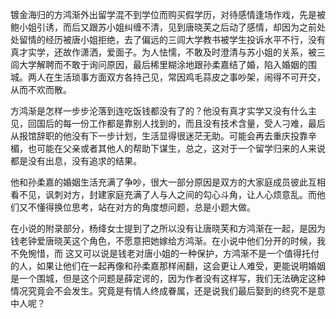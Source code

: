 镀金海归的方鸿渐外出留学混不到学位而购买假学历，对待感情逢场作戏，先是被鲍小姐引诱，而后又跟苏小姐纠缠不清，见到唐晓芙之后动了感情，却因为之前处处留情的经历被唐小姐拒绝，去了偏远的三闾大学教书被学生投诉水平不行，没有真才实学，还故作潇洒，爱面子。为人怯懦，不敢及时澄清与苏小姐的关系，被三闾大学解聘而不敢于询问原因，最后稀里糊涂地跟孙柔嘉结了婚，陷入婚姻的围城。两人在生活琐事方面双方各持己见，常因鸡毛蒜皮之事吵架，闹得不可开交，从而不欢而散。 

方鸿渐是怎样一步步沦落到连吃饭钱都没有了的？他没有真才实学又没有什么主见，回国后的每一份工作都是靠别人找到的，而且没有技术含量，受人刁难，最后从报馆辞职的他没有下一步计划，生活显得很迷茫无助。可能会再去重庆投靠辛楣，也可能在父亲或者其他人的帮助下谋生，总之，这对于一个留学归来的人来说都是没有出息，没有追求的结果。 

他和孙柔嘉的婚姻生活充满了争吵，很大一部分原因是双方的大家庭成员彼此互相看不见，讽刺对方，封建家庭充满了人与人之间的勾心斗角，让人心烦意乱。而他们又不懂得换位思考，站在对方的角度想问题，总是小题大做。 

在小说的附录部分，杨绛女士提到了之所以没有让唐晓芙和方鸿渐在一起，是因为钱老钟爱唐晓芙这个角色，不愿意把她嫁给方鸿渐。在小说中他们分开的时候，我不免惋惜，而 这又可以说是钱老对唐小姐的一种保护，方鸿渐不是一个值得托付的人，如果让他们在一起再像和孙柔嘉那样闹翻，这会更让人难受，更能说明婚姻是一个围城，但是这个问题是薛定谔的，因为作者没有这样写，我们无法确定这种情况究竟会不会发生。究竟是有情人终成眷属，还是说我们最后娶到的终究不是意中人呢？ 